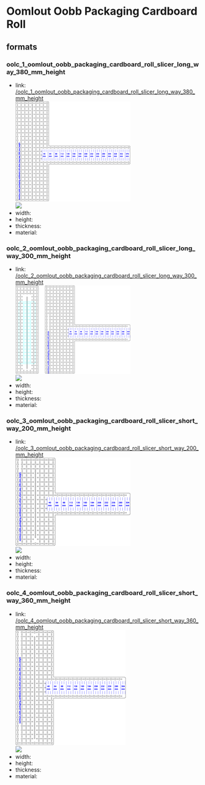 # Oomlout Oobb Packaging Cardboard Roll


## formats

### oolc_1_oomlout_oobb_packaging_cardboard_roll_slicer_long_way_380_mm_height
* link: [/oolc_1_oomlout_oobb_packaging_cardboard_roll_slicer_long_way_380_mm_height](oolc_1_oomlout_oobb_packaging_cardboard_roll_slicer_long_way_380_mm_height)  
![](oolc_1_oomlout_oobb_packaging_cardboard_roll_slicer_long_way_380_mm_height/working_300.png)  
![](oolc_1_oomlout_oobb_packaging_cardboard_roll_slicer_long_way_380_mm_height/image_300.jpg)  
* width:   
* height:   
* thickness:   
* material:   
 

### oolc_2_oomlout_oobb_packaging_cardboard_roll_slicer_long_way_300_mm_height
* link: [/oolc_2_oomlout_oobb_packaging_cardboard_roll_slicer_long_way_300_mm_height](oolc_2_oomlout_oobb_packaging_cardboard_roll_slicer_long_way_300_mm_height)  
![](oolc_2_oomlout_oobb_packaging_cardboard_roll_slicer_long_way_300_mm_height/working_300.png)  
![](oolc_2_oomlout_oobb_packaging_cardboard_roll_slicer_long_way_300_mm_height/image_300.jpg)  
* width:   
* height:   
* thickness:   
* material:   
 

### oolc_3_oomlout_oobb_packaging_cardboard_roll_slicer_short_way_200_mm_height
* link: [/oolc_3_oomlout_oobb_packaging_cardboard_roll_slicer_short_way_200_mm_height](oolc_3_oomlout_oobb_packaging_cardboard_roll_slicer_short_way_200_mm_height)  
![](oolc_3_oomlout_oobb_packaging_cardboard_roll_slicer_short_way_200_mm_height/working_300.png)  
![](oolc_3_oomlout_oobb_packaging_cardboard_roll_slicer_short_way_200_mm_height/image_300.jpg)  
* width:   
* height:   
* thickness:   
* material:   
 

### oolc_4_oomlout_oobb_packaging_cardboard_roll_slicer_short_way_360_mm_height
* link: [/oolc_4_oomlout_oobb_packaging_cardboard_roll_slicer_short_way_360_mm_height](oolc_4_oomlout_oobb_packaging_cardboard_roll_slicer_short_way_360_mm_height)  
![](oolc_4_oomlout_oobb_packaging_cardboard_roll_slicer_short_way_360_mm_height/working_300.png)  
![](oolc_4_oomlout_oobb_packaging_cardboard_roll_slicer_short_way_360_mm_height/image_300.jpg)  
* width:   
* height:   
* thickness:   
* material:   
 
